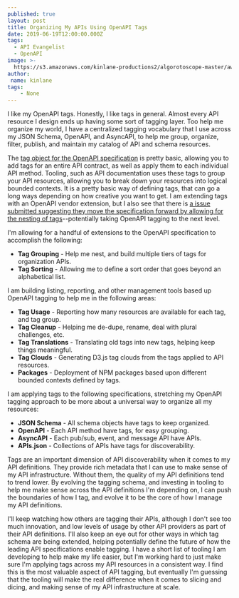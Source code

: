 ```yaml
---
published: true
layout: post
title: Organizing My APIs Using OpenAPI Tags
date: 2019-06-19T12:00:00.000Z
tags:
  - API Evangelist
  - OpenAPI
image: >-
  https://s3.amazonaws.com/kinlane-productions2/algorotoscope-master/aws-s3-stories-containership-copper-circuit.jpg
author:
 name: kinlane
tags:
    - None
---
```

I like my OpenAPI tags. Honestly, I like tags in general. Almost every API resource I design ends up having some sort of tagging layer. Too help me organize my world, I have a centralized tagging vocabulary that I use across my JSON Schema, OpenAPI, and AsyncAPI, to help me group, organize, filter, publish, and maintain my catalog of API and schema resources.

The [tag object for the OpenAPI specification](https://github.com/OAI/OpenAPI-Specification/blob/master/versions/3.0.2.md#tagObject) is pretty basic, allowing you to add tags for an entire API contract, as well as apply them to each individual API method. Tooling, such as API documentation uses these tags to group your API resources, allowing you to break down your resources into logical bounded contexts. It is a pretty basic way of defining tags, that can go a long ways depending on how creative you want to get. I am extending tags with an OpenAPI vendor extension, but I also see that there is [a issue submitted suggesting they move the specification forward by allowing for the nesting of tags](https://github.com/OAI/OpenAPI-Specification/issues/1367)--potentially taking OpenAPI tagging to the next level.

I'm allowing for a handful of extensions to the OpenAPI specification to accomplish the following:

- **Tag Grouping** - Help me nest, and build multiple tiers of tags for organization APIs.
- **Tag Sorting** - Allowing me to define a sort order that goes beyond an alphabetical list.

I am building listing, reporting, and other management tools based up OpenAPI tagging to help me in the following areas:

- **Tag Usage** - Reporting how many resources are available for each tag, and tag group.
- **Tag Cleanup** - Helping me de-dupe, rename, deal with plural challenges, etc.
- **Tag Translations** - Translating old tags into new tags, helping keep things meaningful.
- **Tag Clouds** - Generating D3.js tag clouds from the tags applied to API resources.
- **Packages** - Deployment of NPM packages based upon different bounded contexts defined by tags.

I am applying tags to the following specifications, stretching my OpenAPI tagging approach to be more about a universal way to organize all my resources:

- **JSON Schema** - All schema objects have tags to keep organized.
- **OpenAPI** - Each API method have tags, for easy grouping.
- **AsyncAPI** - Each pub/sub, event, and message API have APIs.
- **APIs.json** - Collections of APIs have tags for discoverability.

Tags are an important dimension of API discoverability when it comes to my API definitions. They provide rich metadata that I can use to make sense of my API infrastructure. Without them, the quality of my API definitions tend to trend lower. By evolving the tagging schema, and investing in tooling to help me make sense across the API definitions I'm depending on, I can push the boundaries of how I tag, and evolve it to be the core of how I manage my API definitions.

I'll keep watching how others are tagging their APIs, although I don't see too much innovation, and low levels of usage by other API providers as part of their API definitions. I'll also keep an eye out for other ways in which tag schema are being extended, helping potentially define the future of how the leading API specifications enable tagging. I have a short list of tooling I am developing to help make my life easier, but I'm working hard to just make sure I'm applying tags across my API resources in a consistent way. I find this is the most valuable aspect of API tagging, but eventually I'm guessing that the tooling will make the real difference when it comes to slicing and dicing, and making sense of my API infrastructure at scale.
